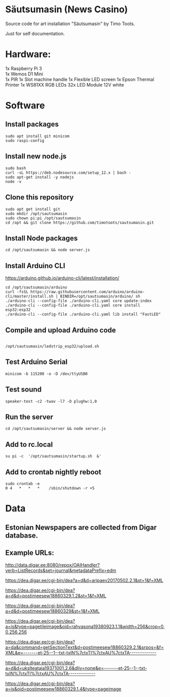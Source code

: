 # Säutsumasin (News Casino)

Source code for art installation "Säutsumasin" by Timo Toots.

Just for self documentation.

# Hardware:

1x Raspberry Pi 3  
1x Wemos D1 Mini  
1x PIR
1x Slot machine handle
1x Flexible LED screen
1x Epson Thermal Printer
1x WS81XX RGB LEDs
32x LED Module 12V white

# Software

## Install packages
```
sudo apt install git minicom
sudo raspi-config
```

## Install new node.js
```
sudo bash  
curl -sL https://deb.nodesource.com/setup_12.x | bash -  
sudo apt-get install -y nodejs  
node -v  
```


## Clone this repository
```
sudo apt get install git
sudo mkdir /opt/sautsumasin
sudo chown pi:pi /opt/sautsumasin
cd /opt && git clone https://github.com/timotoots/sautsumasin.git
```


## Install Node packages
```
cd /opt/sautsumasin && node server.js
```

## Install Arduino CLI
https://arduino.github.io/arduino-cli/latest/installation/

```
cd /opt/sautsumasin/arduino
curl -fsSL https://raw.githubusercontent.com/arduino/arduino-cli/master/install.sh | BINDIR=/opt/sautsumasin/arduino/ sh
./arduino-cli --config-file ./arduino-cli.yaml core update-index  
./arduino-cli --config-file ./arduino-cli.yaml core install esp32:esp32
./arduino-cli --config-file ./arduino-cli.yaml lib install "FastLED"

```


## Compile and upload Arduino code
```

/opt/sautsumasin/ledstrip_esp32/upload.sh 
```

## Test Arduino Serial
```
minicom -b 115200 -o -D /dev/ttyUSB0
```

## Test sound
```
speaker-test -c2 -twav -l7 -D plughw:1,0
```

## Run the server
```
cd /opt/sautsumasin/server && node server.js
```


## Add to rc.local
```
su pi -c  '/opt/sautsumasin/startup.sh  &'
```

## Add to crontab nightly reboot
```
sudo crontab -e
0 4   *   *   *    /sbin/shutdown -r +5
```


# Data

## Estonian Newspapers are collected from Digar database.


## Example URLs:

http://data.digar.ee:8080/repox/OAIHandler?verb=ListRecords&set=journal&metadataPrefix=edm

https://dea.digar.ee/cgi-bin/dea?a=d&d=aripaev20170502.2.1&st=1&f=XML

https://dea.digar.ee/cgi-bin/dea?a=d&d=postimeesew18860329.1.2&st=1&f=XML

https://dea.digar.ee/cgi-bin/dea?a=d&d=postimeesew18860329&st=1&f=XML

https://dea.digar.ee/cgi-bin/dea?a=is&type=pagetileimage&oid=rahvasona19380923.1.1&width=256&crop=0,0,256,256

https://dea.digar.ee/cgi-bin/dea?a=da&command=getSectionText&d=postimeesew18860329.2.1&srpos=&f=XML&e=-------et-25--1--txt-txIN%7ctxTI%7ctxAU%7ctxTA-------------

https://dea.digar.ee/cgi-bin/dea?a=d&d=ukslteataja19371001.2.6&dliv=none&e=-------et-25--1--txt-txIN%7ctxTI%7ctxAU%7ctxTA-------------

https://dea.digar.ee/cgi-bin/dea?a=is&oid=postimeesew18860329.1.4&type=pageimage

